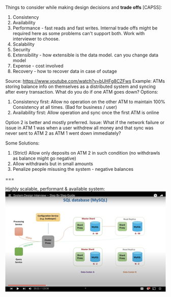 Things to consider while making design decisions and **trade offs** [CAPSS]:
1. Consistency
2. Availability
3. Performance - fast reads and fast writes. Internal trade offs might be required here as some problems can't support both. Work with interviewer to choose.
3. Scalability
4. Security
5. Extensibility - how extensible is the data model. can you change data model
6. Expense - cost involved 
7. Recovery - how to recover data in case of outage


Source: https://www.youtube.com/watch?v=bUHFg8CZFws
Example: ATMs storing balance info on themselves as a distributed system and syncing after every transaction. What do you do if one ATM goes down?
Options:
1. Consistency first: Allow no operation on the other ATM to maintain 100% Consistency at all times. (Bad for business / user)
2. Availability first: Allow operation and sync once the first ATM is online

Option 2 is better and mostly preferred. Issue:
What if the network failure or issue in ATM 1 was when a user withdrew all money and that sync was never sent to ATM 2 as ATM 1 went down immediately?

Some Solutions:
1. (Strict) Allow only deposits on ATM 2 in such condition (no withdrawls as balance might go negative)
2. Allow withdrawls but in small amounts
3. Penalize people misusing the system - negative balances

===

Highly scalable, performant & available system: ![Youtube](images/Youtube.png)
